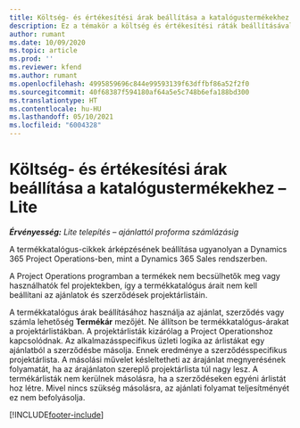 ```yaml
---
title: Költség- és értékesítési árak beállítása a katalógustermékekhez – Lite
description: Ez a témakör a költség és értékesítési ráták beállításával kapcsolatban tartalmaz tájékoztatást a termékkatalógus cikkeire vonatkozóan.
author: rumant
ms.date: 10/09/2020
ms.topic: article
ms.prod: ''
ms.reviewer: kfend
ms.author: rumant
ms.openlocfilehash: 4995859696c844e99593139f63dffbf86a52f2f0
ms.sourcegitcommit: 40f68387f594180af64a5e5c748b6efa188bd300
ms.translationtype: HT
ms.contentlocale: hu-HU
ms.lasthandoff: 05/10/2021
ms.locfileid: "6004328"
---
```

# <a name="set-up-cost-and-sales-rates-for-catalog-products---lite"></a>Költség- és értékesítési árak beállítása a katalógustermékekhez – Lite

_**Érvényesség:** Lite telepítés – ajánlattól proforma számlázásig_


A termékkatalógus-cikkek árképzésének beállítása ugyanolyan a Dynamics 365 Project Operations-ben, mint a Dynamics 365 Sales rendszerben.

A Project Operations programban a termékek nem becsülhetők meg vagy használhatók fel projektekben, így a termékkatalógus árait nem kell beállítani az ajánlatok és szerződések projektárlistáin.

A termékkatalógus árak beállításához használja az ajánlat, szerződés vagy számla lehetőség **Termékár** mezőjét. Ne állítson be termékkatalógus-árakat a projektárlistákban. A projektárlisták kizárólag a Project Operationshoz kapcsolódnak. Az alkalmazásspecifikus üzleti logika az árlistákat egy ajánlatból a szerződésbe másolja. Ennek eredménye a szerződésspecifikus projektárlista. A másolási művelet késleltetheti az árajánlat megnyerésének folyamatát, ha az árajánlaton szereplő projektárlista túl nagy lesz. A termékárlisták nem kerülnek másolásra, ha a szerződéseken egyéni árlistát hoz létre. Mivel nincs szükség másolásra, az ajánlati folyamat teljesítményét ez nem befolyásolja.


[!INCLUDE[footer-include](../../includes/footer-banner.md)]